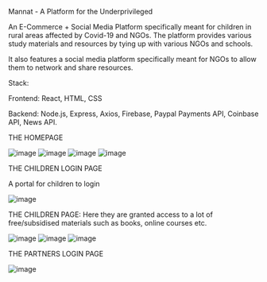 Mannat - A Platform for the Underprivileged

An E-Commerce + Social Media Platform specifically meant for children in rural
areas affected by Covid-19 and NGOs. The platform provides various study materials and
resources by tying up with various NGOs and schools.

It also features a social media platform specifically meant for NGOs to allow them to network and share resources.

Stack:

  Frontend: React, HTML, CSS
  
  Backend:  Node.js, Express, Axios, Firebase, Paypal Payments API, Coinbase API, News API.
  
  THE HOMEPAGE
  
  ![image](https://user-images.githubusercontent.com/72697334/136288423-7937bb85-7740-43b8-b05e-0142b54dfd20.png)
![image](https://user-images.githubusercontent.com/72697334/136288437-05e689b2-476a-4c91-baaf-f972ed824899.png)
![image](https://user-images.githubusercontent.com/72697334/136288451-839b1307-f2b0-4919-9121-8c8c4e54cf37.png)
![image](https://user-images.githubusercontent.com/72697334/136288454-f790dc3d-bbad-4975-997f-d39d8c400ae9.png)

THE CHILDREN LOGIN PAGE
  
  A portal for children to login

![image](https://user-images.githubusercontent.com/72697334/136288538-a2360339-48d8-4998-a101-a6094215044c.png)

THE CHILDREN PAGE:
  Here they are granted access to a lot of free/subsidised materials such as books, online courses etc.
  
  ![image](https://user-images.githubusercontent.com/72697334/136289178-4e6e218b-b474-445d-899a-aef89e852c97.png)
![image](https://user-images.githubusercontent.com/72697334/136289201-7addab99-29cb-46c3-9b87-2336a4833605.png)
![image](https://user-images.githubusercontent.com/72697334/136289305-31324c8e-884d-4ea6-bbdd-28e3ad053a87.png)




THE PARTNERS LOGIN PAGE

![image](https://user-images.githubusercontent.com/72697334/136288586-5a93fbc0-2e99-44c7-a508-b665137e21de.png)


